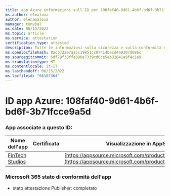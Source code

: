 ```yaml
---
title: app Azure informazioni sull'ID per 108faf40-9d61-4b6f-bd6f-3b71fcce9a5d
ms.author: elmalova
author: elenamalova
manager: tonybal
ms.date: 06/15/2022
ms.topic: article
ms.service: attestation
certification_type: attested
description: Tutte le informazioni sulla sicurezza e sulla conformità disponibili per 108faf40-9d61-4b6f-bd6f-3b71fcce9a5d.
ms.openlocfilehash: 0ac3722e7aa5c19851cc97414bacd4a9307d086c
ms.sourcegitcommit: 6df79f38ffe390e7339cd6ce5eb32641a9f4c1a9
ms.translationtype: MT
ms.contentlocale: it-IT
ms.lasthandoff: 06/15/2022
ms.locfileid: "66107364"
---
```

# <a name="azure-app-id-108faf40-9d61-4b6f-bd6f-3b71fcce9a5d"></a>ID app Azure: 108faf40-9d61-4b6f-bd6f-3b71fcce9a5d


### <a name="apps-associated-with-this-id"></a>App associate a questo ID:
| **Nome dell'app** | **Certificata** | **Visualizzazione in AppSource** |
|--------------|---------------|-----------------------|
| [FinTech Studios](../forward/WA200003969.md) |  | [https://appsource.microsoft.com/product/office/WA200003969](https://appsource.microsoft.com/product/office/WA200003969) |

### <a name="microsoft-365-app-compliance-status"></a>Microsoft 365 stato di conformità dell'app
- stato attestazione Publisher: completato
